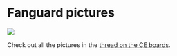 # Fanguard pictures

![](../fanguard/dsc01101.jpg)

Check out all the pictures in the [thread on the CE boards](http://www.crimsoneternity.com/yabbse/index.php?topic=18853.0).
